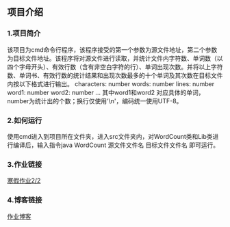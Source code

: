 ## 项目介绍
### 1.项目简介
该项目为cmd命令行程序，该程序接受的第一个参数为源文件地址，第二个参数为目标文件地址。该程序将对源文件进行读取，并统计文件内字符数、单词数（以四个字母开头）、有效行数（含有非空白字符的行）、单词出现次数。并将以上字符数、单词书、有效行数的统计结果和出现次数最多的十个单词及其次数在目标文件内按以下格式进行输出。
characters: number
words: number
lines: number
word1: number
word2: number
...
其中word1和word2 对应具体的单词，number为统计出的个数；换行仅使用'\n'，编码统一使用UTF-8。
### 2.如何运行
使用cmd进入到项目所在文件夹，进入src文件夹内，对WordCount类和Lib类进行编译后，输入指令java WordCount 源文件文件名 目标文件文件名 即可运行。
### 3.作业链接
[寒假作业2/2](https://edu.cnblogs.com/campus/fzu/2021SpringSoftwareEngineeringPractice/homework/11740)
### 4.博客链接
[作业博客](https://www.cnblogs.com/ShikiRe/p/14482671.html)